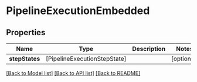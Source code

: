 # PipelineExecutionEmbedded

## Properties
Name | Type | Description | Notes
------------ | ------------- | ------------- | -------------
**stepStates** | [PipelineExecutionStepState] |  | [optional] 

[[Back to Model list]](../README.md#documentation-for-models) [[Back to API list]](../README.md#documentation-for-api-endpoints) [[Back to README]](../README.md)


